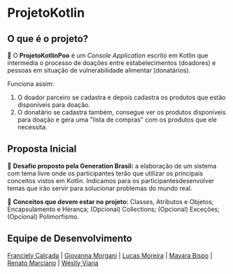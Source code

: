 # ProjetoKotlin

## O que é o projeto?
:large_orange_diamond: O **ProjetoKotlinPoo** é um *Console Application* escrito em Kotlin que intermedia o processo de doações entre estabelecimentos (doadores) e pessoas em situação de vulnerabilidade alimentar (donatários).

Funciona assim:
1. O doador parceiro se cadastra e depois cadastra os produtos que estão disponiveis para doação.
2. O donatário se cadastra também, consegue ver os produtos disponíveis para doação e gera uma "lista de compras" com os produtos que ele necessita.

## Proposta Inicial
:large_orange_diamond: **Desafio proposto pela Generation Brasil:** a elaboração de um sistema com tema livre onde os participantes terão que utilizar os principais conceitos vistos em Kotlin. Indicamos para os participantesdesenvolver temas que irão servir para solucionar problemas do mundo real.

:large_orange_diamond: **Conceitos que devem estar no projeto:** Classes, Atributos e Objetos; Encapsulamento e Herança; (Opcional) Collections; (Opcional) Exceções; (Opcional) Polimorfismo.


## Equipe de Desenvolvimento
[Franciely Calçada](https://github.com/FrancielyCalcada) | [Giovanna Morgani](https://github.com/gimorgani) | [Lucas Moreira](https://github.com/BlackMamba0812) | [Mayara Bispo](https://github.com/ihappygirl) | [Renato Marciano](https://github.com/RenatoMarciano) | [Weslly Viana](https://github.com/devweslly)
